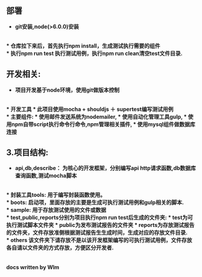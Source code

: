 ## 部署 ##

* <b>git安装,node(>6.0.0)安装
<br>
* <b>仓库拉下来后，首先执行npm install，生成测试执行需要的组件
<br>
* <b>执行npm run test 执行测试用例，执行npm run clean清空test文件目录.

## 开发相关: ##

*	<b>项目开发基于node环境，使用git做版本控制
<br>
*	<b>开发工具</b>
	* 此项目使用mocha + shouldjs ＋ supertest编写测试用例
<br>
* <b>主要组件: </b>
	* 使用邮件发送系统为nodemailer,
	* 使用自动化管理工具gulp,
	* 使用npm自带script执行命令行命令,npm管理相关插件,
	* 使用mysql组件做数据库连接
<br>

## 3.项目结构: ##
*	<b>api,db,describe</b>：
	为核心的开发框架，分别编写api http请求函数,db数据库查询函数,测试mocha脚本
<br>
*	<b>封装工具tools:</b>
        用于编写封装函数使用。
<br>
*	 <b>boots:</b>
        启动项，里面存放的主要是生成可执行测试用例和gulp相关的脚本.
<br>
*	 <b>sample:</b>
        用于存放测试使用的文件或数据
<br>
*	<b>test,public,reports分别为项目执行npm run test后生成的文件夹:</b>
	* test为可执行测试脚本文件夹
	* public为发布测试报告的文件夹
	* reports为存放测试报告的文件夹，文件存放准侧根据测试报告生生成时间，生成对应的存放文件目录.
<br>
*	<b>others</b>
	该文件夹下请存放不是以该开发框架编写的可执行测试用例，文件存放各自请以文件夹的方式存放，方便区分开发者.

<br>
<br>
<br>
<b>docs written by Wlm</b>

